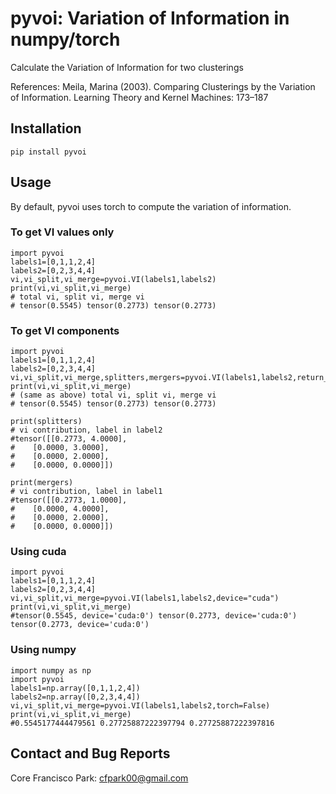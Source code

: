 # pyvoi: Variation of Information in numpy/torch

Calculate the Variation of Information for two clusterings

References:
Meila, Marina (2003). Comparing Clusterings by the Variation of Information. Learning Theory and Kernel Machines: 173–187

## Installation

    pip install pyvoi

## Usage

By default, pyvoi uses torch to compute the variation of information.

### To get VI values only
    import pyvoi
    labels1=[0,1,1,2,4]
    labels2=[0,2,3,4,4]
    vi,vi_split,vi_merge=pyvoi.VI(labels1,labels2)
    print(vi,vi_split,vi_merge)
    # total vi, split vi, merge vi
    # tensor(0.5545) tensor(0.2773) tensor(0.2773)
### To get VI components
    import pyvoi
    labels1=[0,1,1,2,4]
    labels2=[0,2,3,4,4]
    vi,vi_split,vi_merge,splitters,mergers=pyvoi.VI(labels1,labels2,return_split_merge=True)
    print(vi,vi_split,vi_merge)
    # (same as above) total vi, split vi, merge vi
    # tensor(0.5545) tensor(0.2773) tensor(0.2773)
    
    print(splitters)
    # vi contribution, label in label2
    #tensor([[0.2773, 4.0000],
    #    [0.0000, 3.0000],
    #    [0.0000, 2.0000],
    #    [0.0000, 0.0000]])
    
    print(mergers)
    # vi contribution, label in label1
    #tensor([[0.2773, 1.0000],
    #    [0.0000, 4.0000],
    #    [0.0000, 2.0000],
    #    [0.0000, 0.0000]])

### Using cuda

    import pyvoi
    labels1=[0,1,1,2,4]
    labels2=[0,2,3,4,4]
    vi,vi_split,vi_merge=pyvoi.VI(labels1,labels2,device="cuda")
    print(vi,vi_split,vi_merge)
    #tensor(0.5545, device='cuda:0') tensor(0.2773, device='cuda:0') tensor(0.2773, device='cuda:0')

### Using numpy

    import numpy as np
    import pyvoi
    labels1=np.array([0,1,1,2,4])
    labels2=np.array([0,2,3,4,4])
    vi,vi_split,vi_merge=pyvoi.VI(labels1,labels2,torch=False)
    print(vi,vi_split,vi_merge)
    #0.5545177444479561 0.27725887222397794 0.27725887222397816
    
## Contact and Bug Reports
Core Francisco Park: cfpark00@gmail.com

